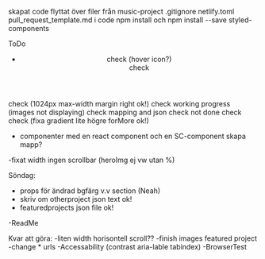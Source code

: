 skapat code
flyttat över filer från music-project
.gitignore
netlify.toml
pull_request_template.md
i code npm install och npm install --save styled-components
 
ToDo
 - <div>
      <Header /> check (hover icon?)
      <MainContent />
      <Footer /> check
    </div>
    
<MainContent />
      <Intro /> check (1024px max-width margin right ok!)
      <Tech /> check
      <FeaturedProjects /> working progress (images not displaying)
      <OtherProjects /> check mapping and json
      <MyThoughts /> check
      <MoreThoughts /> not done
      <Skills /> check
      <ForMore /> check (fixa gradient lite högre forMore ok!)

- componenter med en react component och en SC-component skapa mapp?
<!-- - gradient BG i ForMore, in i footer med CONTACT som gradient, överlappning -->

-fixat width ingen scrollbar (heroImg ej vw utan %)

Söndag:
* props för ändrad bgfärg v.v section (Neah)
* skriv om otherproject json text ok!
* featuredprojects json file ok!

-ReadMe

Kvar att göra:
-liten width horisontell scroll??
-finish images featured project
-change * urls
-Accessability (contrast aria-lable tabindex)
-BrowserTest